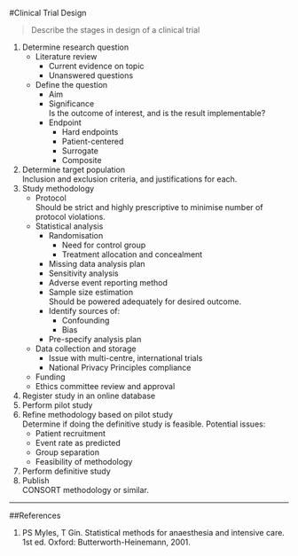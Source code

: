 #Clinical Trial Design
>Describe the stages in design of a clinical trial

1. Determine research question
	* Literature review
		* Current evidence on topic
		* Unanswered questions
	* Define the question
		* Aim
		* Significance  
		Is the outcome of interest, and is the result implementable?
		* Endpoint  
			* Hard endpoints
			* Patient-centered
			* Surrogate
			* Composite
2. Determine target population  
Inclusion and exclusion criteria, and justifications for each.
4. Study methodology
	* Protocol  
	Should be strict and highly prescriptive to minimise number of protocol violations.
	* Statistical analysis
		* Randomisation
			* Need for control group
			* Treatment allocation and concealment
		* Missing data analysis plan
		* Sensitivity analysis
		* Adverse event reporting method
		* Sample size estimation  
		Should be powered adequately for desired outcome.
		* Identify sources of:
			* Confounding
			* Bias
		* Pre-specify analysis plan
	* Data collection and storage  
		* Issue with multi-centre, international trials
		* National Privacy Principles compliance
 	* Funding
 	* Ethics committee review and approval
5. Register study in an online database
6. Perform pilot study
7. Refine methodology based on pilot study  
Determine if doing the definitive study is feasible. Potential issues:
	* Patient recruitment
	* Event rate as predicted
	* Group separation
	* Feasibility of methodology
8. Perform definitive study
9. Publish  
CONSORT methodology or similar.


---

##References

1. PS Myles, T Gin. Statistical methods for anaesthesia and intensive care. 1st ed. Oxford: Butterworth-Heinemann, 2001.